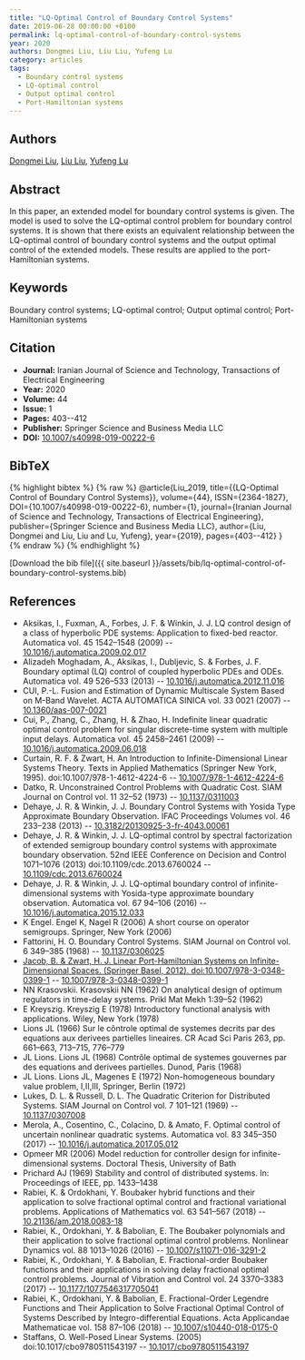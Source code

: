 ```yaml
---
title: "LQ-Optimal Control of Boundary Control Systems"
date: 2019-06-28 00:00:00 +0100
permalink: lq-optimal-control-of-boundary-control-systems
year: 2020
authors: Dongmei Liu, Liu Liu, Yufeng Lu
category: articles
tags:
  - Boundary control systems
  - LQ-optimal control
  - Output optimal control
  - Port-Hamiltonian systems
---
```

 
## Authors
[Dongmei Liu](authors/dongmei-liu), [Liu Liu](authors/liu-liu), [Yufeng Lu](authors/yufeng-lu)
 
## Abstract
In this paper, an extended model for boundary control systems is given. The model is used to solve the LQ-optimal control problem for boundary control systems. It is shown that there exists an equivalent relationship between the LQ-optimal control of boundary control systems and the output optimal control of the extended models. These results are applied to the port-Hamiltonian systems.
 
## Keywords
Boundary control systems; LQ-optimal control; Output optimal control; Port-Hamiltonian systems
 
## Citation
- **Journal:** Iranian Journal of Science and Technology, Transactions of Electrical Engineering
- **Year:** 2020
- **Volume:** 44
- **Issue:** 1
- **Pages:** 403--412
- **Publisher:** Springer Science and Business Media LLC
- **DOI:** [10.1007/s40998-019-00222-6](https://doi.org/10.1007/s40998-019-00222-6)
 
## BibTeX
{% highlight bibtex %}
{% raw %}
@article{Liu_2019,
  title={{LQ-Optimal Control of Boundary Control Systems}},
  volume={44},
  ISSN={2364-1827},
  DOI={10.1007/s40998-019-00222-6},
  number={1},
  journal={Iranian Journal of Science and Technology, Transactions of Electrical Engineering},
  publisher={Springer Science and Business Media LLC},
  author={Liu, Dongmei and Liu, Liu and Lu, Yufeng},
  year={2019},
  pages={403--412}
}
{% endraw %}
{% endhighlight %}
 
[Download the bib file]({{ site.baseurl }}/assets/bib/lq-optimal-control-of-boundary-control-systems.bib)
 
## References
- Aksikas, I., Fuxman, A., Forbes, J. F. & Winkin, J. J. LQ control design of a class of hyperbolic PDE systems: Application to fixed-bed reactor. Automatica vol. 45 1542–1548 (2009) -- [10.1016/j.automatica.2009.02.017](https://doi.org/10.1016/j.automatica.2009.02.017)
- Alizadeh Moghadam, A., Aksikas, I., Dubljevic, S. & Forbes, J. F. Boundary optimal (LQ) control of coupled hyperbolic PDEs and ODEs. Automatica vol. 49 526–533 (2013) -- [10.1016/j.automatica.2012.11.016](https://doi.org/10.1016/j.automatica.2012.11.016)
- CUI, P.-L. Fusion and Estimation of Dynamic Multiscale System Based on M-Band Wavelet. ACTA AUTOMATICA SINICA vol. 33 0021 (2007) -- [10.1360/aas-007-0021](https://doi.org/10.1360/aas-007-0021)
- Cui, P., Zhang, C., Zhang, H. & Zhao, H. Indefinite linear quadratic optimal control problem for singular discrete-time system with multiple input delays. Automatica vol. 45 2458–2461 (2009) -- [10.1016/j.automatica.2009.06.018](https://doi.org/10.1016/j.automatica.2009.06.018)
- Curtain, R. F. & Zwart, H. An Introduction to Infinite-Dimensional Linear Systems Theory. Texts in Applied Mathematics (Springer New York, 1995). doi:10.1007/978-1-4612-4224-6 -- [10.1007/978-1-4612-4224-6](https://doi.org/10.1007/978-1-4612-4224-6)
- Datko, R. Unconstrained Control Problems with Quadratic Cost. SIAM Journal on Control vol. 11 32–52 (1973) -- [10.1137/0311003](https://doi.org/10.1137/0311003)
- Dehaye, J. R. & Winkin, J. J. Boundary Control Systems with Yosida Type Approximate Boundary Observation. IFAC Proceedings Volumes vol. 46 233–238 (2013) -- [10.3182/20130925-3-fr-4043.00061](https://doi.org/10.3182/20130925-3-fr-4043.00061)
- Dehaye, J. R. & Winkin, J. J. LQ-optimal control by spectral factorization of extended semigroup boundary control systems with approximate boundary observation. 52nd IEEE Conference on Decision and Control 1071–1076 (2013) doi:10.1109/cdc.2013.6760024 -- [10.1109/cdc.2013.6760024](https://doi.org/10.1109/cdc.2013.6760024)
- Dehaye, J. R. & Winkin, J. J. LQ-optimal boundary control of infinite-dimensional systems with Yosida-type approximate boundary observation. Automatica vol. 67 94–106 (2016) -- [10.1016/j.automatica.2015.12.033](https://doi.org/10.1016/j.automatica.2015.12.033)
- K Engel. Engel K, Nagel R (2006) A short course on operator semigroups. Springer, New York (2006)
- Fattorini, H. O. Boundary Control Systems. SIAM Journal on Control vol. 6 349–385 (1968) -- [10.1137/0306025](https://doi.org/10.1137/0306025)
- [Jacob, B. & Zwart, H. J. Linear Port-Hamiltonian Systems on Infinite-Dimensional Spaces. (Springer Basel, 2012). doi:10.1007/978-3-0348-0399-1](linear-port-hamiltonian-systems-on-infinite-dimensional-spaces) -- [10.1007/978-3-0348-0399-1](https://doi.org/10.1007/978-3-0348-0399-1)
- NN Krasovskii. Krasovskii NN (1962) On analytical design of optimum regulators in time-delay systems. Prikl Mat Mekh 1:39–52 (1962)
- E Kreyszig. Kreyszig E (1978) Introductory functional analysis with applications. Wiley, New York (1978)
- Lions JL (1966) Sur le côntrole optimal de systemes decrits par des equations aux derivees partielles lineaires. CR Acad Sci Paris 263, pp. 661–663, 713–715, 776–779
- JL Lions. Lions JL (1968) Contrôle optimal de systemes gouvernes par des equations and derivees partielles. Dunod, Paris (1968)
- JL Lions. Lions JL, Magenes E (1972) Non-homogeneous boundary value problem, I,II,III, Springer, Berlin (1972)
- Lukes, D. L. & Russell, D. L. The Quadratic Criterion for Distributed Systems. SIAM Journal on Control vol. 7 101–121 (1969) -- [10.1137/0307008](https://doi.org/10.1137/0307008)
- Merola, A., Cosentino, C., Colacino, D. & Amato, F. Optimal control of uncertain nonlinear quadratic systems. Automatica vol. 83 345–350 (2017) -- [10.1016/j.automatica.2017.05.012](https://doi.org/10.1016/j.automatica.2017.05.012)
- Opmeer MR (2006) Model reduction for controller design for infinite-dimensional systems. Doctoral Thesis, University of Bath
- Prichard AJ (1969) Stability and control of distributed systems. In: Proceedings of IEEE, pp. 1433–1438
- Rabiei, K. & Ordokhani, Y. Boubaker hybrid functions and their application to solve fractional optimal control and fractional variational problems. Applications of Mathematics vol. 63 541–567 (2018) -- [10.21136/am.2018.0083-18](https://doi.org/10.21136/am.2018.0083-18)
- Rabiei, K., Ordokhani, Y. & Babolian, E. The Boubaker polynomials and their application to solve fractional optimal control problems. Nonlinear Dynamics vol. 88 1013–1026 (2016) -- [10.1007/s11071-016-3291-2](https://doi.org/10.1007/s11071-016-3291-2)
- Rabiei, K., Ordokhani, Y. & Babolian, E. Fractional-order Boubaker functions and their applications in solving delay fractional optimal control problems. Journal of Vibration and Control vol. 24 3370–3383 (2017) -- [10.1177/1077546317705041](https://doi.org/10.1177/1077546317705041)
- Rabiei, K., Ordokhani, Y. & Babolian, E. Fractional-Order Legendre Functions and Their Application to Solve Fractional Optimal Control of Systems Described by Integro-differential Equations. Acta Applicandae Mathematicae vol. 158 87–106 (2018) -- [10.1007/s10440-018-0175-0](https://doi.org/10.1007/s10440-018-0175-0)
- Staffans, O. Well-Posed Linear Systems. (2005) doi:10.1017/cbo9780511543197 -- [10.1017/cbo9780511543197](https://doi.org/10.1017/cbo9780511543197)

